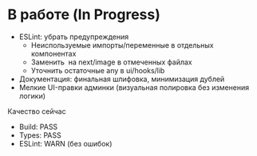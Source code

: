 # В работе (In Progress)

- ESLint: убрать предупреждения
  - Неиспользуемые импорты/переменные в отдельных компонентах
  - Заменить <img> на next/image в отмеченных файлах
  - Уточнить остаточные any в ui/hooks/lib
- Документация: финальная шлифовка, минимизация дублей
- Мелкие UI-правки админки (визуальная полировка без изменения логики)

Качество сейчас
- Build: PASS
- Types: PASS
- ESLint: WARN (без ошибок)
